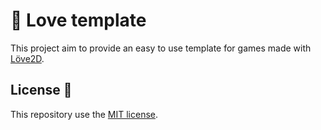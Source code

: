 # 💌 Love template

This project aim to provide an easy to use template for games made with  [Löve2D](https://love2d.org/).

## License 📄
This repository use the [MIT license](https://github.com/loustak/love-template/blob/master/License).